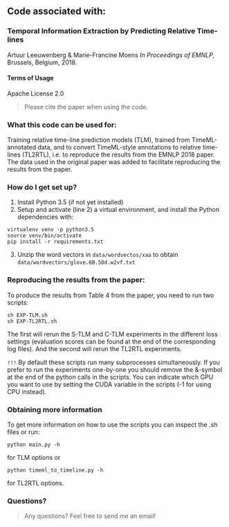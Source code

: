 ## Code associated with:

### Temporal Information Extraction by Predicting Relative Time-lines
Artuur Leeuwenberg & Marie-Francine Moens
*In Proceedings of EMNLP*, Brussels, Belgium, 2018.

#### Terms of Usage
Apache License 2.0
> Please cite the paper when using the code.

### What this code can be used for:
Training relative time-line prediction models (TLM), trained from TimeML-annotated data, and to convert TimeML-style annotations to relative time-lines (TL2RTL), i.e. to reproduce the results from the EMNLP 2018 paper. The data used in the original paper was added to facilitate reproducing the results from the paper.

### How do I get set up? ###
1. Install  Python 3.5 (if not yet installed)
2. Setup and activate (line 2) a virtual environment, and install the Python dependencies with:
```
virtualenv venv -p python3.5
source venv/bin/activate
pip install -r requirements.txt
```
3. Unzip the word vectors in `data/wordvectos/xaa` to obtain `data/wordvectors/glove.6B.50d.w2vf.txt`

### Reproducing the results from the paper:
To produce the results from Table 4 from the paper, you need to run two scripts:
```
sh EXP-TLM.sh
sh EXP-TL2RTL.sh
```
The first will rerun the S-TLM and C-TLM experiments in the different loss settings (evaluation scores can be found at the end of the corresponding log files). And the second will rerun the TL2RTL experiments.

`!!!` By default these scripts run many subprocesses simultaneously. If you prefer to run the experiments one-by-one you should remove the &-symbol at the end of the python calls in the scripts. You can indicate which GPU you want to use by setting the CUDA variable in the scripts (-1 for using CPU instead).

### Obtaining more information 

To get more information on how to use the scripts you can inspect the .sh files or run:
```
python main.py -h
```
for TLM options or 
```
python timeml_to_timeline.py -h
```
for TL2RTL options.

### Questions?
> Any questions? Feel free to send me an email!

